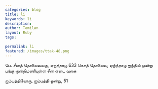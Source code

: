 ```yaml
---
categories: blog
title: li
keywords: li
description: 
author: Tamilan
layout: Ruby
tags: 
 
permalink: li
featured: /images/ttak-48.png
---
```

  
பெ. சீனத் தொலைவலகு, ஏறத்தாழ 633 கெசத் தொலைவு, ஏற்த்தாழ ஐந்தில் முன்று பங்கு குன்றிமணியுள்ள சீன எடை வகை  
  
ஐம்பத்தியோரு, ஐம்பத்தி ஒன்று, 51